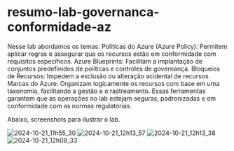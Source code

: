 # resumo-lab-governanca-conformidade-az

Nesse lab abordamos os temas:
Políticas do Azure (Azure Policy): Permitem aplicar regras e assegurar que os recursos estão em conformidade com requisitos específicos.
Azure Blueprints: Facilitam a implantação de conjuntos predefinidos de políticas e controles de governança.
Bloqueios de Recursos: Impedem a exclusão ou alteração acidental de recursos.
Marcas do Azure: Organizam logicamente os recursos com base em uma taxonomia, facilitando a gestão e o rastreamento.
Essas ferramentas garantem que as operações no lab estejam seguras, padronizadas e em conformidade com as normas regulatórias.

Abaixo, screenshots para ilustrar o lab.



![2024-10-21_11h55_30](https://github.com/user-attachments/assets/73f1879a-4087-4b9a-b49d-d848c0af2c49)
![2024-10-21_12h13_57](https://github.com/user-attachments/assets/69898caa-6c64-464b-9c9e-d51b2c392cbe)
![2024-10-21_12h13_38](https://github.com/user-attachments/assets/d99db581-7e4c-49ad-84cd-8724470ae20e)
![2024-10-21_12h08_33](https://github.com/user-attachments/assets/9bbe4144-9905-4ac8-8983-878657bbf302)

